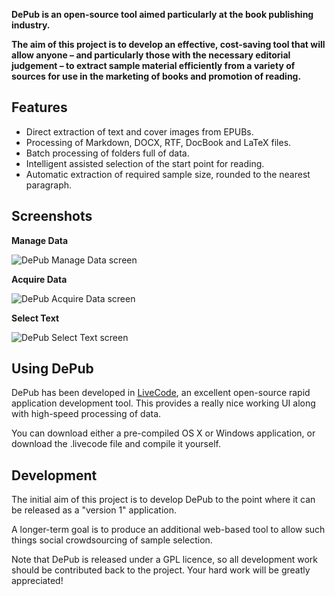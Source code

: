 **DePub is an open-source tool aimed particularly at the book publishing industry.**

**The aim of this project is to develop an effective, cost-saving tool that will allow anyone – and particularly those with the necessary editorial judgement – to extract sample material efficiently from a variety of sources for use in the marketing of books and promotion of&nbsp;reading.**

## Features

* Direct extraction of text and cover images from EPUBs.
* Processing of Markdown, DOCX, RTF, DocBook and LaTeX files.
* Batch processing of folders full of data.
* Intelligent assisted selection of the start point for reading.
* Automatic extraction of required sample size, rounded to the nearest paragraph.

## Screenshots

**Manage Data**

![DePub Manage Data screen](http://arkesis.co.uk/development/dipin/depub/images/depub-1-manage-data.png "Manage Data")

**Acquire Data**

![DePub Acquire Data screen](http://arkesis.co.uk/development/dipin/depub/images/depub-2-acquire-data.png "Acquire Data")

**Select Text**

![DePub Select Text screen](http://arkesis.co.uk/development/dipin/depub/images/depub-3-select-text.png "Select Text")

## Using DePub

DePub has been developed in [LiveCode](https://www.livecode.com), an excellent open-source rapid application development tool. This provides a really nice working UI along with high-speed processing of data.

You can download either a pre-compiled OS X or Windows application, or download the .livecode file and compile it yourself.

## Development

The initial aim of this project is to develop DePub to the point where it can be released as a "version 1" application.

A longer-term goal is to produce an additional web-based tool to allow such things social crowdsourcing of sample selection.

Note that DePub is released under a GPL licence, so all development work should be contributed back to the project. Your hard work will be greatly appreciated!
